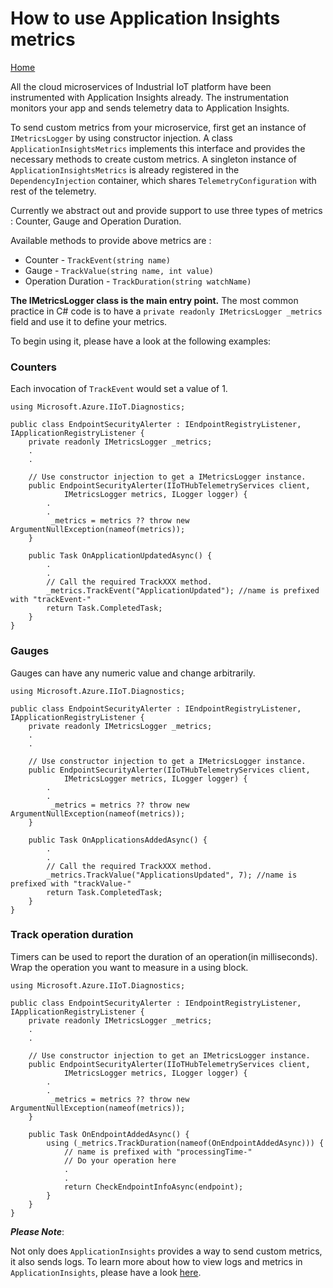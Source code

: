 # How to use Application Insights metrics

[Home](readme.md)

All the cloud microservices of Industrial IoT platform have been instrumented with Application Insights already. The instrumentation monitors your app and sends telemetry data to Application Insights. 

To send custom metrics from your microservice, first get an instance of `IMetricsLogger` by using constructor injection. A class `ApplicationInsightsMetrics` implements this interface and provides the necessary methods to create custom metrics. A singleton instance of `ApplicationInsightsMetrics` is already registered in the `DependencyInjection` container, which shares `TelemetryConfiguration` with rest of the telemetry. 

Currently we abstract out and provide support to use three types of metrics : Counter, Gauge and Operation Duration.

Available methods to provide above metrics are :

- Counter - `TrackEvent(string name)`
- Gauge - `TrackValue(string name, int value)`
- Operation Duration - `TrackDuration(string watchName)` 

**The IMetricsLogger class is the main entry point.** The most common practice in C# code is to have a `private readonly IMetricsLogger _metrics` field and use it to define your metrics.

To begin using it, please have a look at the following examples:

### Counters

Each invocation of `TrackEvent` would set a value of 1.

```
using Microsoft.Azure.IIoT.Diagnostics;

public class EndpointSecurityAlerter : IEndpointRegistryListener, IApplicationRegistryListener {
    private readonly IMetricsLogger _metrics;
    .
    .

    // Use constructor injection to get a IMetricsLogger instance.
    public EndpointSecurityAlerter(IIoTHubTelemetryServices client,
            IMetricsLogger metrics, ILogger logger) {
        .
        .
         _metrics = metrics ?? throw new ArgumentNullException(nameof(metrics));
    }

    public Task OnApplicationUpdatedAsync() {
    	.
    	.
        // Call the required TrackXXX method.
        _metrics.TrackEvent("ApplicationUpdated"); //name is prefixed with "trackEvent-"
        return Task.CompletedTask;
    }
}
```

### Gauges

Gauges can have any numeric value and change arbitrarily.

```
using Microsoft.Azure.IIoT.Diagnostics;

public class EndpointSecurityAlerter : IEndpointRegistryListener, IApplicationRegistryListener {
    private readonly IMetricsLogger _metrics;
    .
    .

    // Use constructor injection to get a IMetricsLogger instance.
    public EndpointSecurityAlerter(IIoTHubTelemetryServices client,
            IMetricsLogger metrics, ILogger logger) {
        .
        .
         _metrics = metrics ?? throw new ArgumentNullException(nameof(metrics));
    }

    public Task OnApplicationsAddedAsync() {
    	.
    	.
        // Call the required TrackXXX method.
        _metrics.TrackValue("ApplicationsUpdated", 7); //name is prefixed with "trackValue-"
        return Task.CompletedTask;
    }
}
```

### Track operation duration

Timers can be used to report the duration of an operation(in milliseconds). Wrap the operation you want to measure in a using block.

```
using Microsoft.Azure.IIoT.Diagnostics;

public class EndpointSecurityAlerter : IEndpointRegistryListener, IApplicationRegistryListener {
    private readonly IMetricsLogger _metrics;
    .
    .

    // Use constructor injection to get an IMetricsLogger instance.
    public EndpointSecurityAlerter(IIoTHubTelemetryServices client,
            IMetricsLogger metrics, ILogger logger) {
        .
        .
         _metrics = metrics ?? throw new ArgumentNullException(nameof(metrics));
    }

    public Task OnEndpointAddedAsync() {
    	using (_metrics.TrackDuration(nameof(OnEndpointAddedAsync))) { 
    		// name is prefixed with "processingTime-"
    		// Do your operation here
    		.
    		.
            return CheckEndpointInfoAsync(endpoint);
        }
    }
}
```



***Please Note***:

Not only does `ApplicationInsights` provides a way to send custom metrics, it also sends logs. To learn more about how to view logs and metrics in `ApplicationInsights`, please have a look [here](../tutorials/tut-applicationinsights.md).
